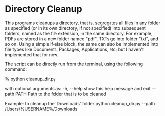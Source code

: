 # Directory Cleanup

This programs cleanups a directory, that is, segregates all files in any folder as specified (or in its own directory, if not specified) into subsequent folders, named as the file extension, in the same directory. For example, PDFs are stored in a new folder named "pdf", TXTs go into folder "txt", and so on. Using a simple if-else block, the same can also be implemented into file types like Documents, Packages, Applications, etc; but I haven't implemented that for now. 

The script can be directly run from the terminal, using the following command:

% python cleanup_dir.py

with optional arguments as:
-h, --help   show this help message and exit
--path PATH  Path to the folder that is to be cleaned

Example: to cleanup the 'Downloads' folder
python cleanup_dir.py --path /Users/%USERNAME%/Downloads
